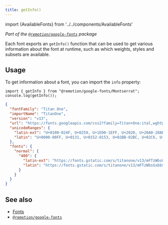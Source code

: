 ```yaml
---
title: getInfo()
---
```


import {AvailableFonts} from '../../components/AvailableFonts'

_Part of the [`@remotion/google-fonts`](/docs/google-fonts) package_

Each font exports an `getInfo()` function that can be used to get various information about the font at runtime, such as which weights, styles and subsets are available.

## Usage

To get information about a font, you can import the `info` property:

```tsx twoslash title="Get info about the font"
import { getInfo } from "@remotion/google-fonts/Montserrat";
console.log(getInfo());
```

```json title="Example value of info object"
{
  "fontFamily": "Titan One",
  "importName": "TitanOne",
  "version": "v13",
  "url": "https://fonts.googleapis.com/css2?family=Titan+One:ital,wght@0,400",
  "unicodeRanges": {
    "latin-ext": "U+0100-024F, U+0259, U+1E00-1EFF, U+2020, U+20A0-20AB, U+20AD-20CF, U+2113, U+2C60-2C7F, U+A720-A7FF",
    "latin": "U+0000-00FF, U+0131, U+0152-0153, U+02BB-02BC, U+02C6, U+02DA, U+02DC, U+2000-206F, U+2074, U+20AC, U+2122, U+2191, U+2193, U+2212, U+2215, U+FEFF, U+FFFD"
  },
  "fonts": {
    "normal": {
      "400": {
        "latin-ext": "https://fonts.gstatic.com/s/titanone/v13/mFTzWbsGxbbS_J5cQcjCmjgm6Es.woff2",
        "latin": "https://fonts.gstatic.com/s/titanone/v13/mFTzWbsGxbbS_J5cQcjClDgm.woff2"
      }
    }
  }
}
```

## See also

- [Fonts](/docs/fonts)
- [`@remotion/google-fonts`](/docs/google-fonts)
